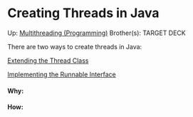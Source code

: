 # Creating Threads in Java

Up: [Multithreading (Programming)](multithreading_(programming))
Brother(s):
TARGET DECK

There are two ways to create threads in Java:

[Extending the Thread Class](extending_the_thread_class)

[Implementing the Runnable Interface](implementing_the_runnable_interface)


































#### Why:
#### How:









